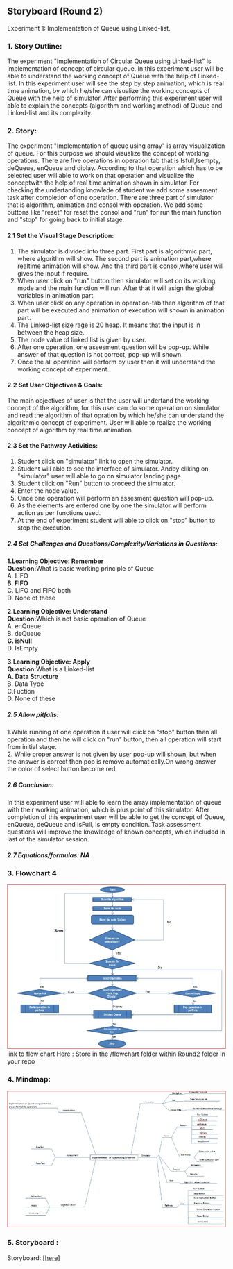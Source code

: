 ## Storyboard (Round 2)


Experiment 1: Implementation of Queue using Linked-list.

### 1. Story Outline:
The experiment "Implementation of Circular Queue using Linked-list" is implementation of concept of circular queue. In this experiment user will be able to understand the working concept of Queue with the help of Linked-list. In this experiment user will see the step by step animation, which is real time animation, by which he/she can visualize the working concepts of Queue with the help of simulator. After performing this experiment user will able to explain the concepts (algorithm and working method) of Queue and Linked-list and its complexity.

### 2. Story:

The experiment "Implementation of queue using array" is array visualization of queue. For this purpose we should visualize the concept of working operations. There are five operations in operation tab that is Isfull,Isempty, deQueue, enQueue and diplay. According to that operation which has to be selected user will able to work on that operation and visualize the conceptwith the help of real time animation shown in simulator. For checking the undertanding knowlede of student we add some assesment task after completion of one operation. There are three part of simulator that is algorithm, animation and consol with operation. We add some buttons like "reset" for reset the consol and "run" for run the main function and "stop" for going back to initial stage.

#### 2.1 Set the Visual Stage Description:
1. The simulator is divided into three part. First part is algorithmic part, where algorithm will show. The second part is animation part,where realtime animation will show. And the third part is consol,where user will gives the input if require.
2. When user click on "run" button then simulator will set on its working mode and the main function will run. After that it will asign the global variables in animation part.
3. When user click on any operation in operation-tab then algorithm of that part will be executed and animation of execution will shown in animation part.
4. The Linked-list size rage is 20 heap. It means that the input is in between the heap size.
5. The node value of linked list is given by user.
6. After one operation, one assesment question will be pop-up. While answer of that question is not correct, pop-up will shown.
7. Once the all operation will perform by user then it will understand the working concept of experiment.

#### 2.2 Set User Objectives & Goals:
The main objectives of user is that the user will undertand the working concept of the algorithm, for this user can do some operation on simulator and read the algorithm of that opration by which he/she can understand the algorithmic concept of experiment. User will able to realize the working concept of algorithm by real time animation

#### 2.3 Set the Pathway Activities:
1. Student click on "simulator" link to open the simulator.<br>
2. Student will able to see the interface of simulator. Andby cliking on "simulator" user will able to go on simulator landing page.<br>
3. Student click on "Run" button to proceed the simulator.<br>
4. Enter the node value.<br>
5. Once one operation will perform an assesment question will pop-up.<br>
6. As the elements are entered one by one the simulator will perform action as per functions used.<br>
7. At the end of experiment student will able to click on "stop" button to stop the execution.

##### 2.4 Set Challenges and Questions/Complexity/Variations in Questions:

<b>1.Learning Objective: Remember</b><br>
<b>Question:</b>What is basic working principle of Queue<br>
A. LIFO<br>
<b>B. FIFO</b><br>
C. LIFO and FIFO both<br>
D. None of these<br>

<b>2.Learning Objective: Understand</b><br>
<b>Question:</b>Which is not basic operation of Queue<br>
A. enQueue<br>
B. deQueue<br>
<b>C. isNull</b><br>
D. IsEmpty<br>

<b>3.Learning Objective: Apply</b><br>
<b>Question:</b>What is a Linked-list<br>
<b>A. Data Structure</b><br>
B. Data Type<br>
C.Fuction<br>
D. None of these<br>



##### 2.5 Allow pitfalls:

1.While running of one operation if user will click on "stop" button then all operation and then he will click on "run" button, then all operation will start from initial stage.<br>
2. While proper answer is not given by user pop-up will shown, but when the answer is correct then pop is remove automatically.On wrong answer the color of select button become red.

##### 2.6 Conclusion:

In this experiment user will able to learn the array implementation of queue with their working animation, which is plus point of this simulator. After completion of this experiment user will be able to get the concept of Queue, enQueue, deQueue and IsFull, Is empty condition. Task assessment questions will improve the knowledge of known concepts, which included in last of the simulator session. 

##### 2.7 Equations/formulas: NA


### 3. Flowchart 4
<img src="flowchart/flowchartll.JPG"/><br>
link to flow chart Here : Store in the  /flowchart folder within Round2 folder in your repo
<br>

### 4. Mindmap:
<img src="mindmap/mindmapall.JPG"/>
</br>

### 5. Storyboard :
Storyboard: <a href="storyboard/queuell.gif"> [here]</a>
